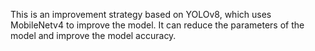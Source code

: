 This is an improvement strategy based on YOLOv8, which uses MobileNetv4 to improve the model. It can reduce the parameters of the model and improve the model accuracy.
